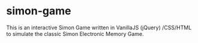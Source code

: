 # simon-game
This is an interactive Simon Game written in VanillaJS (jQuery) /CSS/HTML to simulate the classic Simon Electronic Memory Game.
